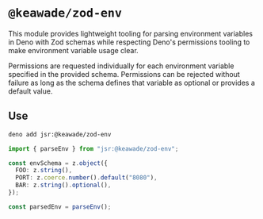 # `@keawade/zod-env`

This module provides lightweight tooling for parsing environment variables in
Deno with Zod schemas while respecting Deno's permissions tooling to make
environment variable usage clear.

Permissions are requested individually for each environment variable specified
in the provided schema. Permissions can be rejected without failure as long as
the schema defines that variable as optional or provides a default value.

## Use

```bash
deno add jsr:@keawade/zod-env
```

```ts
import { parseEnv } from "jsr:@keawade/zod-env";

const envSchema = z.object({
  FOO: z.string(),
  PORT: z.coerce.number().default("8080"),
  BAR: z.string().optional(),
});

const parsedEnv = parseEnv();
```
